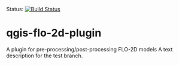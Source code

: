 Status: [![Build Status](http://jenkins.lutraconsulting.co.uk:8081/buildStatus/icon?job=FLO-2D)](http://jenkins.lutraconsulting.co.uk:8080/job/FLO-2D/)


# qgis-flo-2d-plugin
A plugin for pre-processing/post-processing FLO-2D models
A text description for the test branch.
 

